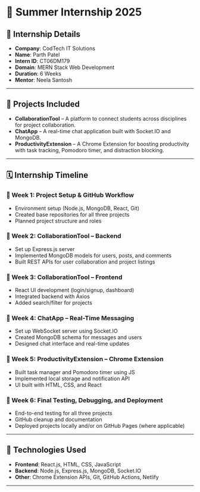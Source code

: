 # 💼 Summer Internship 2025

## 🧾 Internship Details

- **Company**: CodTech IT Solutions  
- **Name**: Parth Patel  
- **Intern ID**: CT06DM179  
- **Domain**: MERN Stack Web Development  
- **Duration**: 6 Weeks  
- **Mentor**: Neela Santosh  

---

## 📁 Projects Included

- **CollaborationTool** – A platform to connect students across disciplines for project collaboration.
- **ChatApp** – A real-time chat application built with Socket.IO and MongoDB.
- **ProductivityExtension** – A Chrome Extension for boosting productivity with task tracking, Pomodoro timer, and distraction blocking.

---

## 🗓️ Internship Timeline

### 🔹 Week 1: Project Setup & GitHub Workflow
- Environment setup (Node.js, MongoDB, React, Git)
- Created base repositories for all three projects
- Planned project structure and roles

### 🔹 Week 2: CollaborationTool – Backend
- Set up Express.js server
- Implemented MongoDB models for users, posts, and comments
- Built REST APIs for user collaboration and project listings

### 🔹 Week 3: CollaborationTool – Frontend
- React UI development (login/signup, dashboard)
- Integrated backend with Axios
- Added search/filter for projects

### 🔹 Week 4: ChatApp – Real-Time Messaging
- Set up WebSocket server using Socket.IO
- Created MongoDB schema for messages and users
- Designed chat interface and real-time updates

### 🔹 Week 5: ProductivityExtension – Chrome Extension
- Built task manager and Pomodoro timer using JS
- Implemented local storage and notification API
- UI built with HTML, CSS, and React

### 🔹 Week 6: Final Testing, Debugging, and Deployment
- End-to-end testing for all three projects
- GitHub cleanup and documentation
- Deployed projects locally and/or on GitHub Pages (where applicable)

---

## 📜 Technologies Used

- **Frontend**: React.js, HTML, CSS, JavaScript
- **Backend**: Node.js, Express.js, MongoDB, Socket.IO
- **Other**: Chrome Extension APIs, Git, GitHub Actions, Netlify

---
